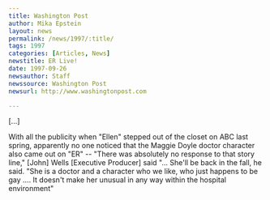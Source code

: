 ```yaml
---
title: Washington Post
author: Mika Epstein
layout: news
permalink: /news/1997/:title/
tags: 1997
categories: [Articles, News]
newstitle: ER Live!  
date: 1997-09-26 
newsauthor: Staff  
newssource: Washington Post  
newsurl: http://www.washingtonpost.com  

---
```

[...]

With all the publicity when "Ellen" stepped out of the closet on ABC last spring, apparently no one noticed that the Maggie Doyle doctor character also came out on "ER" -- "There was absolutely no response to that story line," [John] Wells [Executive Producer] said "... She'll be back in the fall, he said. "She is a doctor and a character who we like, who just happens to be gay .... It doesn't make her unusual in any way within the hospital environment"

